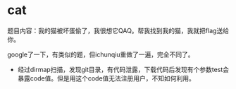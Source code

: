 # cat

题目内容：我的猫被坏蛋偷了，我很想它QAQ。帮我找到我的猫，我就把flag送给你。

google了一下，有类似的题，但ichunqiu重做了一遍，完全不同了。

- 经过dirmap扫描，发现git目录，有代码泄露，下载代码后发现有个参数test会暴露code值。但是用这个code值无法注册用户，不知如何利用。